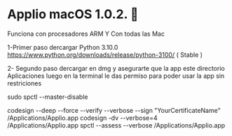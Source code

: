 # Applio macOS 1.0.2. 🍏

Funciona con procesadores ARM Y  Con todas las Mac

1-Primer paso dercargar Python  3.10.0 https://www.python.org/downloads/release/python-3100/ ( Stable )

2- Segundo paso dercargar en dmg y asegurarte que la app este directorio Aplicaciones luego en la terminal le das permiso para poder usar la app sin restriciones 




sudo spctl --master-disable


codesign --deep --force --verify --verbose --sign "YourCertificateName" /Applications/Applio.app
codesign -dv --verbose=4 /Applications/Applio.app
spctl --assess --verbose /Applications/Applio.app
